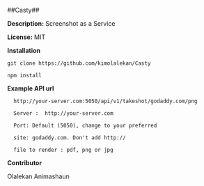 ##Casty##

**Description:** Screenshot as a Service

**License:** MIT


**Installation**
```
git clone https://github.com/kimolalekan/Casty

npm install
```

**Example API url**

```
  http://your-server.com:5050/api/v1/takeshot/godaddy.com/png

  Server :  http://your-server.com

  Port: Default (5050), change to your preferred

  site: godaddy.com. Don't add http://

  file to render : pdf, png or jpg

```

**Contributor**

Olalekan Animashaun
